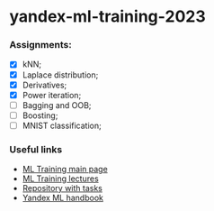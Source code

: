 # yandex-ml-training-2023

### Assignments:  
- [X] kNN;
- [X] Laplace distribution;
- [X] Derivatives;
- [X] Power iteration;
- [ ] Bagging and OOB;
- [ ] Boosting;
- [ ] MNIST classification;

### Useful links
- [ML Training main page](https://yandex.ru/yaintern/training/ml-training)
- [ML Training lectures](https://www.youtube.com/playlist?list=PLXtiZNKIobF5wGW0ExSn47db1I8uYnfIC)
- [Repository with tasks](https://github.com/girafe-ai/ml-course/tree/23f_yandex_ml_trainings)
- [Yandex ML handbook](https://academy.yandex.ru/handbook/ml)